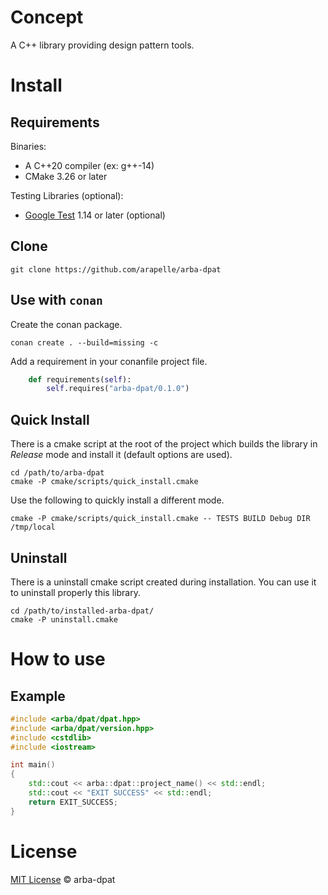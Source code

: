 # Concept #

A C++ library providing design pattern tools.

# Install #
## Requirements ##

Binaries:

- A C++20 compiler (ex: g++-14)
- CMake 3.26 or later

Testing Libraries (optional):

- [Google Test](https://github.com/google/googletest) 1.14 or later (optional)

## Clone

```
git clone https://github.com/arapelle/arba-dpat
```

## Use with `conan`

Create the conan package.
```
conan create . --build=missing -c
```
Add a requirement in your conanfile project file.
```python
    def requirements(self):
        self.requires("arba-dpat/0.1.0")
```

## Quick Install ##
There is a cmake script at the root of the project which builds the library in *Release* mode and install it (default options are used).
```
cd /path/to/arba-dpat
cmake -P cmake/scripts/quick_install.cmake
```
Use the following to quickly install a different mode.
```
cmake -P cmake/scripts/quick_install.cmake -- TESTS BUILD Debug DIR /tmp/local
```

## Uninstall ##
There is a uninstall cmake script created during installation. You can use it to uninstall properly this library.
```
cd /path/to/installed-arba-dpat/
cmake -P uninstall.cmake
```

# How to use
## Example
```c++
#include <arba/dpat/dpat.hpp>
#include <arba/dpat/version.hpp>
#include <cstdlib>
#include <iostream>

int main()
{
    std::cout << arba::dpat::project_name() << std::endl;
    std::cout << "EXIT SUCCESS" << std::endl;
    return EXIT_SUCCESS;
}
```

# License

[MIT License](./LICENSE.md) © arba-dpat
